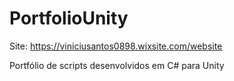 # PortfolioUnity
Site: https://viniciusantos0898.wixsite.com/website

Portfólio de scripts desenvolvidos em C# para Unity 

